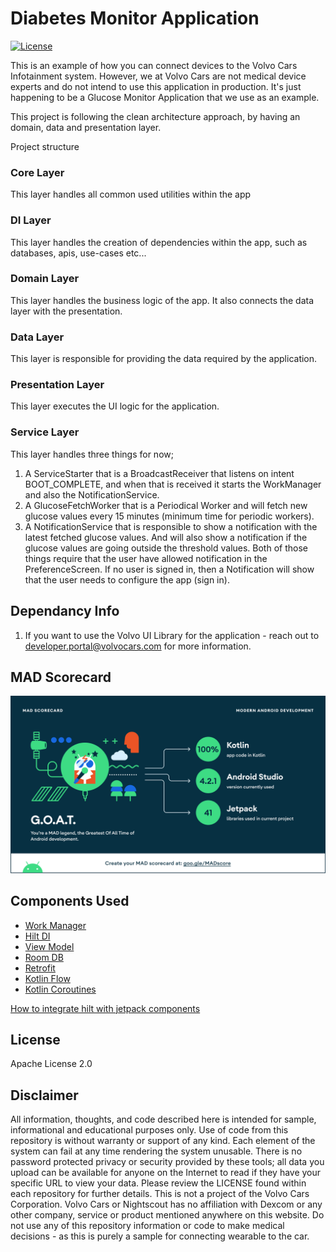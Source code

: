 # Diabetes Monitor Application

[![License](https://img.shields.io/badge/License-Apache%202.0-blue.svg)](https://github.com/volvo-cars/automotive-media-sample/blob/main/LICENSE.md)

This is an example of how you can connect devices to the Volvo Cars Infotainment system. However, we at Volvo Cars are not medical device experts and do not intend to use this application in production. It's just happening to be a Glucose Monitor Application that we use as an example.

This project is following the clean architecture approach, by having an domain, data and
presentation layer.

Project structure

### Core Layer

This layer handles all common used utilities within the app

### DI Layer

This layer handles the creation of dependencies within the app, such as databases, apis, use-cases
etc...

### Domain Layer

This layer handles the business logic of the app. It also connects the data layer with the
presentation.

### Data Layer

This layer is responsible for providing the data required by the application.

### Presentation Layer

This layer executes the UI logic for the application.

### Service Layer

This layer handles three things for now;

1. A ServiceStarter that is a BroadcastReceiver that listens on intent BOOT_COMPLETE, and when that
   is received it starts the WorkManager and also the NotificationService.
2. A GlucoseFetchWorker that is a Periodical Worker and will fetch new glucose values every 15
   minutes (minimum time for periodic workers).
3. A NotificationService that is responsible to show a notification with the latest fetched glucose
   values. And will also show a notification if the glucose values are going outside the threshold
   values. Both of those things require that the user have allowed notification in the
   PreferenceScreen. If no user is signed in, then a Notification will show that the user needs to
   configure the app (sign in).

## Dependancy Info

1. If you want to use the Volvo UI Library for the application - reach out to developer.portal@volvocars.com for more information.


## MAD Scorecard

![MAD Scores summary](assets/mad_scorecard/summary.png "MAD scoreboard summary")

## Components Used

- [Work Manager](https://developer.android.com/topic/libraries/architecture/workmanager)
- [Hilt DI](https://developer.android.com/training/dependency-injection/hilt-android)
- [View Model](https://developer.android.com/topic/libraries/architecture/viewmodel)
- [Room DB](https://developer.android.com/training/data-storage/room)
- [Retrofit](https://square.github.io/retrofit/)
- [Kotlin Flow](https://developer.android.com/kotlin/flow)
- [Kotlin Coroutines](https://developer.android.com/kotlin/coroutines)

[How to integrate hilt with jetpack components](https://developer.android.com/training/dependency-injection/hilt-jetpack)

## License

Apache License 2.0

## Disclaimer

All information, thoughts, and code described here is intended for sample, informational and educational purposes only. Use of code from this repository is without warranty or support of any kind.
Each element of the system can fail at any time rendering the system unusable. There is no password protected privacy or security provided by these tools; all data you upload can be available for anyone on the Internet to read if they have your specific URL to view your data. Please review the LICENSE found within each repository for further details. This is not a project of the Volvo Cars Corporation. Volvo Cars or Nightscout has no affiliation with Dexcom or any other company, service or product mentioned anywhere on this website.
Do not use any of this repository information or code to make medical decisions - as this is purely a sample for connecting wearable to the car.

